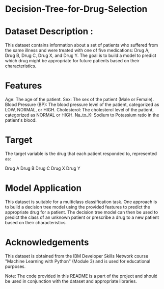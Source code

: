 # Decision-Tree-for-Drug-Selection
# Dataset Description :
This dataset contains information about a set of patients who suffered from the same illness and were treated with one of five medications: Drug A, Drug B, Drug C, Drug X, and Drug Y. The goal is to build a model to predict which drug might be appropriate for future patients based on their characteristics.

# Features
Age: The age of the patient.
Sex: The sex of the patient (Male or Female).
Blood Pressure (BP): The blood pressure level of the patient, categorized as LOW, NORMAL, or HIGH.
Cholesterol: The cholesterol level of the patient, categorized as NORMAL or HIGH.
Na_to_K: Sodium to Potassium ratio in the patient's blood.


# Target
The target variable is the drug that each patient responded to, represented as:

Drug A
Drug B
Drug C
Drug X
Drug Y


# Model Application
This dataset is suitable for a multiclass classification task. One approach is to build a decision tree model using the provided features to predict the appropriate drug for a patient. The decision tree model can then be used to predict the class of an unknown patient or prescribe a drug to a new patient based on their characteristics.

# Acknowledgements
This dataset is obtained from the IBM Developer Skills Network course "Machine Learning with Python" (Module 3) and is used for educational purposes.

Note: The code provided in this README is a part of the project and should be used in conjunction with the dataset and appropriate libraries.




